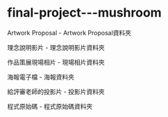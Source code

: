 # final-project---mushroom

Artwork Proposal - Artwork Proposal資料夾

理念說明影片 - 理念說明影片資料夾

作品策展現場相片 - 現場相片資料夾

海報電子檔 - 海報資料夾

給評審老師的投影片 - 投影片資料夾

程式原始碼 - 程式原始碼資料夾
